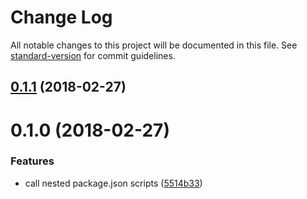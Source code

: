 # Change Log

All notable changes to this project will be documented in this file. See [standard-version](https://github.com/conventional-changelog/standard-version) for commit guidelines.

<a name="0.1.1"></a>
## [0.1.1](https://github.com/sinnerschrader/gregarious/compare/v0.1.0...v0.1.1) (2018-02-27)



<a name="0.1.0"></a>
# 0.1.0 (2018-02-27)


### Features

* call nested package.json scripts ([5514b33](https://github.com/sinnerschrader/gregarious/commit/5514b33))
